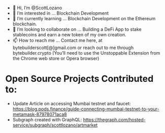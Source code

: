 - 👋 Hi, I’m @ScottLozano
- 👀 I’m interested in ... Blockchain Development
- 🌱 I’m currently learning ... Blockchain Development on the Ethereum blockchain.
- 💞️ I’m looking to collaborate on ... Building a DeFi App to stake stablecoins and earn a new token of my own creation. 
- 📫 How to reach me ... Contact me here, at bytebuilderscott[@]gmail.com or reach out to me through bytebuilder.crypto (You'll need to use the Unstoppable Extension from the Chrome web store or Opera browser)

# Open Source Projects Contributed to:
- Update Article on accessing Mumbai testnet and faucet: https://blog.pods.finance/guide-connecting-mumbai-testnet-to-your-metamask-87978071aca8
- Subgraph created with GraphQL: https://thegraph.com/hosted-service/subgraph/scottlozano/artmarket
